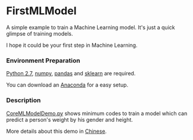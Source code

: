 # FirstMLModel

A simple example to train a Machine Learning model. It's just a quick glimpse of training models.

I hope it could be your first step in Machine Learning.

### Environment Preparation
[Python 2.7](https://www.python.org/downloads/release/python-2713/), [numpy](http://www.numpy.org/), [pandas](http://pandas.pydata.org/) and [sklearn](http://scikit-learn.org) are required.

You can download an [Anaconda](https://www.continuum.io/downloads/) for a easy setup.

### Description
[CoreMLModelDemo.py](https://github.com/chenyi1989/FirstMLModel/blob/master/CoreMLModelDemo.py) shows minimum codes to train a model which can predict a person's weight by his gender and height.

More details about this demo in [Chinese](http://www.jianshu.com/p/42cf77227402).

